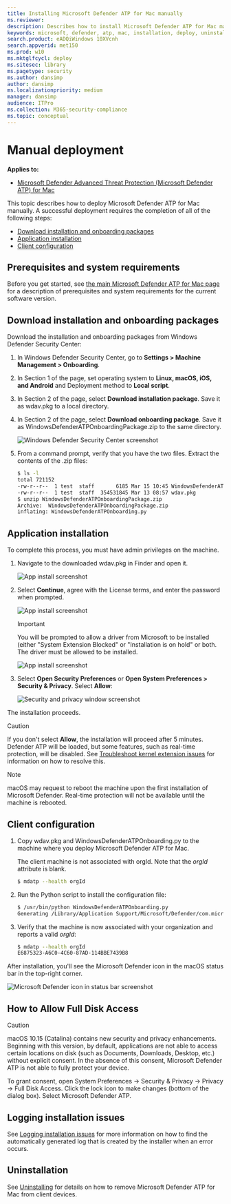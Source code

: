 ```yaml
---
title: Installing Microsoft Defender ATP for Mac manually
ms.reviewer: 
description: Describes how to install Microsoft Defender ATP for Mac manually, from the command line.
keywords: microsoft, defender, atp, mac, installation, deploy, uninstallation, intune, jamf, macos, catalina, mojave, high sierra
search.product: eADQiWindows 10XVcnh
search.appverid: met150
ms.prod: w10
ms.mktglfcycl: deploy
ms.sitesec: library
ms.pagetype: security
ms.author: dansimp
author: dansimp
ms.localizationpriority: medium
manager: dansimp
audience: ITPro
ms.collection: M365-security-compliance 
ms.topic: conceptual
---
```


# Manual deployment

**Applies to:**

- [Microsoft Defender Advanced Threat Protection (Microsoft Defender ATP) for Mac](microsoft-defender-atp-mac.md)

This topic describes how to deploy Microsoft Defender ATP for Mac manually. A successful deployment requires the completion of all of the following steps:
- [Download installation and onboarding packages](#download-installation-and-onboarding-packages)
- [Application installation](#application-installation)
- [Client configuration](#client-configuration)

## Prerequisites and system requirements

Before you get started, see [the main Microsoft Defender ATP for Mac page](microsoft-defender-atp-mac.md) for a description of prerequisites and system requirements for the current software version.

## Download installation and onboarding packages

Download the installation and onboarding packages from Windows Defender Security Center:

1. In Windows Defender Security Center, go to **Settings > Machine Management > Onboarding**.
2. In Section 1 of the page, set operating system to **Linux, macOS, iOS, and Android** and Deployment method to **Local script**.
3. In Section 2 of the page, select **Download installation package**. Save it as wdav.pkg to a local directory.
4. In Section 2 of the page, select **Download onboarding package**. Save it as WindowsDefenderATPOnboardingPackage.zip to the same directory.

    ![Windows Defender Security Center screenshot](../windows-defender-antivirus/images/ATP-Portal-Onboarding-page.png)

5. From a command prompt, verify that you have the two files.
    Extract the contents of the .zip files:
  
    ```bash
    $ ls -l
    total 721152
    -rw-r--r--  1 test  staff       6185 Mar 15 10:45 WindowsDefenderATPOnboardingPackage.zip
    -rw-r--r--  1 test  staff  354531845 Mar 13 08:57 wdav.pkg
    $ unzip WindowsDefenderATPOnboardingPackage.zip
    Archive:  WindowsDefenderATPOnboardingPackage.zip
    inflating: WindowsDefenderATPOnboarding.py
    ```

## Application installation

To complete this process, you must have admin privileges on the machine.

1. Navigate to the downloaded wdav.pkg in Finder and open it.

    ![App install screenshot](../windows-defender-antivirus/images/MDATP-28-AppInstall.png)

2. Select **Continue**, agree with the License terms, and enter the password when prompted.

    ![App install screenshot](../windows-defender-antivirus/images/MDATP-29-AppInstallLogin.png)

   > [!IMPORTANT]
   > You will be prompted to allow a driver from Microsoft to be installed (either "System Extension Blocked" or "Installation is on hold" or both. The driver must be allowed to be installed.

   ![App install screenshot](../windows-defender-antivirus/images/MDATP-30-SystemExtension.png)

3. Select **Open Security Preferences**  or **Open System Preferences > Security & Privacy**. Select **Allow**:

    ![Security and privacy window screenshot](../windows-defender-antivirus/images/MDATP-31-SecurityPrivacySettings.png)

The installation proceeds.

> [!CAUTION]
> If you don't select **Allow**, the installation will proceed after 5 minutes. Defender ATP will be loaded, but some features, such as real-time protection, will be disabled. See [Troubleshoot kernel extension issues](mac-support-kext.md) for information on how to resolve this.

> [!NOTE]
> macOS may request to reboot the machine upon the first installation of Microsoft Defender. Real-time protection will not be available until the machine is rebooted.

## Client configuration

1. Copy wdav.pkg and WindowsDefenderATPOnboarding.py to the machine where you deploy Microsoft Defender ATP for Mac.

    The client machine is not associated with orgId. Note that the *orgId* attribute is blank.

    ```bash
    $ mdatp --health orgId
    ```

2. Run the Python script to install the configuration file:

    ```bash
    $ /usr/bin/python WindowsDefenderATPOnboarding.py
    Generating /Library/Application Support/Microsoft/Defender/com.microsoft.wdav.atp.plist ... (You may be required to enter sudos password)
    ```

3. Verify that the machine is now associated with your organization and reports a valid *orgId*:

    ```bash
    $ mdatp --health orgId
    E6875323-A6C0-4C60-87AD-114BBE7439B8
    ```

After installation, you'll see the Microsoft Defender icon in the macOS status bar in the top-right corner.

   ![Microsoft Defender icon in status bar screenshot](../windows-defender-antivirus/images/MDATP-Icon-Bar.png)

## How to Allow Full Disk Access

> [!CAUTION]
> macOS 10.15 (Catalina) contains new security and privacy enhancements. Beginning with this version, by default, applications are not able to access certain locations on disk (such as Documents, Downloads, Desktop, etc.) without explicit consent. In the absence of this consent, Microsoft Defender ATP is not able to fully protect your device.

To grant consent, open System Preferences -> Security & Privacy -> Privacy -> Full Disk Access. Click the lock icon to make changes (bottom of the dialog box). Select Microsoft Defender ATP.

## Logging installation issues

See [Logging installation issues](mac-resources.md#logging-installation-issues) for more information on how to find the automatically generated log that is created by the installer when an error occurs.

## Uninstallation

See [Uninstalling](mac-resources.md#uninstalling) for details on how to remove Microsoft Defender ATP for Mac from client devices.
